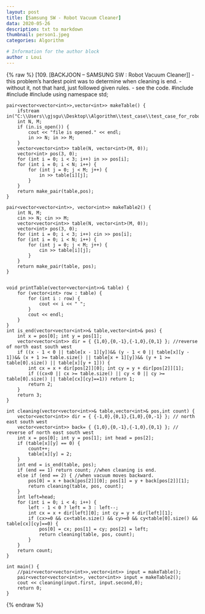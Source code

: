 ```yaml
---
layout: post
title: [Samsung SW - Robot Vacuum Cleaner]
data: 2020-05-26
description: txt to markdown
thumbnail: person1.jpeg
categories: Algorithm

# Information for the author block
author : Loui
---
```


{% raw %}
	﻿[109. [BACKJOON – SAMSUNG SW : Robot Vacuum Cleaner]]
	- this problem’s hardest point was to determine when cleaning is end.
	- without it, not that hard, just followed given rules.
	- see the code.
	#include<iostream>
	#include<fstream>
	#include<vector>
	using namespace std;
	
	pair<vector<vector<int>>,vector<int>> makeTable() {
		ifstream in("C:\\Users\\gjsgu\\Desktop\\Algorithm\\test_case\\test_case_for_robot_vacuum_cleaner.txt");
		int N, M;
		if (in.is_open()) {
			cout << "file is opened." << endl;
			in >> N; in >> M;
		}
		vector<vector<int>> table(N, vector<int>(M, 0));
		vector<int> pos(3, 0);
		for (int i = 0; i < 3; i++) in >> pos[i];
		for (int i = 0; i < N; i++) {
			for (int j = 0; j < M; j++) {
				in >> table[i][j];
			}
		}
		return make_pair(table,pos);
	}
	
	pair<vector<vector<int>>, vector<int>> makeTable2() {
		int N, M;
		cin >> N; cin >> M;
		vector<vector<int>> table(N, vector<int>(M, 0));
		vector<int> pos(3, 0);
		for (int i = 0; i < 3; i++) cin >> pos[i];
		for (int i = 0; i < N; i++) {
			for (int j = 0; j < M; j++) {
				cin >> table[i][j];
			}
		}
		return make_pair(table, pos);
	}
	
	
	void printTable(vector<vector<int>>& table) {
		for (vector<int> row : table) {
			for (int i : row) {
				cout << i << " ";
			}
			cout << endl;
		}
	}
	int is_end(vector<vector<int>>& table,vector<int>& pos) {
		int x = pos[0]; int y = pos[1];
		vector<vector<int>> dir = { {1,0},{0,-1},{-1,0},{0,1} }; //reverse of north east south west
		if ((x - 1 < 0 || table[x - 1][y])&& (y - 1 < 0 || table[x][y - 1])&& (x + 1 >= table.size() || table[x + 1][y])&& (y + 1 >= table[0].size() || table[x][y + 1])) {
			int cx = x + dir[pos[2]][0]; int cy = y + dir[pos[2]][1];
			if ((cx<0 || cx >= table.size() || cy < 0 || cy >= table[0].size() || table[cx][cy]==1)) return 1;
			return 2;
		}
		return 3;
	}
	
	int cleaning(vector<vector<int>>& table,vector<int>& pos,int count) {
		vector<vector<int>> dir = { {-1,0},{0,1},{1,0},{0,-1} }; // north east south west
		vector<vector<int>> back= { {1,0},{0,-1},{-1,0},{0,1} }; // reverse of north east south west
		int x = pos[0]; int y = pos[1]; int head = pos[2];
		if (table[x][y] == 0) {
			count++;
			table[x][y] = 2;
		}
		int end = is_end(table, pos);
		if (end == 1) return count; //when cleaning is end.
		else if (end == 2) { //when vacuum moves backward.
			pos[0] = x + back[pos[2]][0]; pos[1] = y + back[pos[2]][1];
			return cleaning(table, pos, count);
		}
		int left=head;
		for (int i = 0; i < 4; i++) {
			left - 1 < 0 ? left = 3 : left--;
			int cx = x + dir[left][0]; int cy = y + dir[left][1];
			if (cx>=0 && cx<table.size() && cy>=0 && cy<table[0].size() && table[cx][cy]==0) {
				pos[0] = cx; pos[1] = cy; pos[2] = left;
				return cleaning(table, pos, count);	
			}
		}
		return count;
	}
	
	int main() {
		//pair<vector<vector<int>>,vector<int>> input = makeTable();
		pair<vector<vector<int>>, vector<int>> input = makeTable2();
		cout << cleaning(input.first, input.second,0);
		return 0;
	}
	
{% endraw %}
